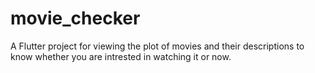 # movie_checker

A Flutter project for viewing the plot of movies and their descriptions to know whether you are intrested in watching it or now.
